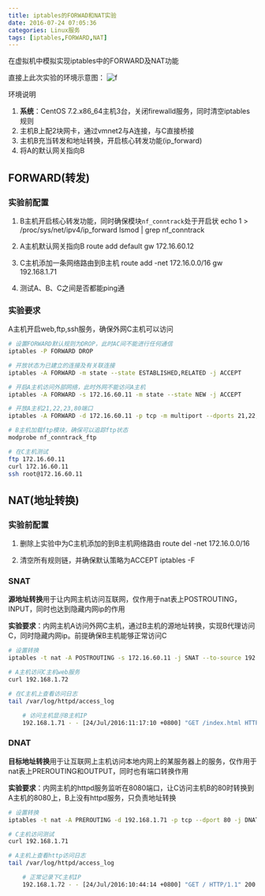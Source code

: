 ```yaml
---
title: iptables的FORWAD和NAT实验
date: 2016-07-24 07:05:36
categories: Linux服务
tags: [iptables,FORWARD,NAT]
---
```


在虚拟机中模拟实现iptables中的FORWARD及NAT功能

<!-- more -->


直接上此次实验的环境示意图：
![f](forward_nat.png)

环境说明

1. **系统**：CentOS 7.2.x86_64主机3台，关闭firewalld服务，同时清空iptables规则
2. 主机B上配2块网卡，通过vmnet2与A连接，与C直接桥接
3. 主机B充当转发和地址转换，开启核心转发功能(ip_forward)
4. 将A的默认网关指向B

## FORWARD(转发)

### 实验前配置
1. B主机开启核心转发功能，同时确保模块`nf_conntrack`处于开启状
        echo 1 > /proc/sys/net/ipv4/ip_forward
        lsmod | grep nf_conntrack

2. A主机默认网关指向B
        route add default gw 172.16.60.12

3. C主机添加一条网络路由到B主机
        route add -net 172.16.0.0/16 gw 192.168.1.71 

3. 测试A、B、C之间是否都能ping通

### 实验要求
A主机开启web,ftp,ssh服务，确保外网C主机可以访问

```bash
# 设置FORWARD默认规则为DROP，此时AC间不能进行任何通信
iptables -P FORWARD DROP

# 开放状态为已建立的连接及有关联连接
iptables -A FORWARD -m state --state ESTABLISHED,RELATED -j ACCEPT

# 开启A主机访问外部网络，此时外网不能访问A主机
iptables -A FORWARD -s 172.16.60.11 -m state --state NEW -j ACCEPT

# 开放A主机21,22,23,80端口
iptables -A FORWARD -d 172.16.60.11 -p tcp -m multiport --dports 21,22,80 -m state --state NEW -j ACCEPT

# B主机加载ftp模块，确保可以追踪ftp状态
modprobe nf_conntrack_ftp

# 在C主机测试
ftp 172.16.60.11
curl 172.16.60.11
ssh root@172.16.60.11
```

## NAT(地址转换)

### 实验前配置
1. 删除上实验中为C主机添加的到B主机网络路由
        route del -net 172.16.0.0/16

2. 清空所有规则链，并确保默认策略为ACCEPT
        iptables -F

### SNAT
**源地址转换**用于让内网主机访问互联网，仅作用于nat表上POSTROUTING，INPUT，同时也达到隐藏内网ip的作用

**实验要求**：内网主机A访问外网C主机，通过B主机的源地址转换，实现B代理访问C，同时隐藏内网ip。前提确保B主机能够正常访问C

```bash
# 设置转换
iptables -t nat -A POSTROUTING -s 172.16.60.11 -j SNAT --to-source 192.168.1.71

# A主机访问C主机web服务
curl 192.168.1.72

# 在C主机上查看访问日志
tail /var/log/httpd/access_log

    # 访问主机显示B主机IP
    192.168.1.71 - - [24/Jul/2016:11:17:10 +0800] "GET /index.html HTTP/1.1" 200 10
```


### DNAT
**目标地址转换**用于让互联网上主机访问本地内网上的某服务器上的服务，仅作用于nat表上PREROUTING和OUTPUT，同时也有端口转换作用

**实验要求**：内网主机的httpd服务监听在8080端口，让C访问主机B的80时转换到A主机的8080上，B上没有httpd服务，只负责地址转换

```bash
# 设置转换
iptables -t nat -A PREROUTING -d 192.168.1.71 -p tcp --dport 80 -j DNAT --to-destination 172.16.60.11:8080

# C主机访问测试
curl 192.168.1.71

# A主机上查看http访问日志
tail /var/log/httpd/access_log

    # 正常记录下C主机IP
    192.168.1.72 - - [24/Jul/2016:10:44:14 +0800] "GET / HTTP/1.1" 200 9 "-" "curl/7.29.0"
```










